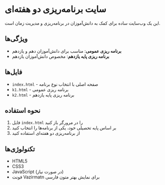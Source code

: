 # سایت برنامه‌ریزی دو هفته‌ای

این یک وب‌سایت ساده برای کمک به دانش‌آموزان در برنامه‌ریزی و مدیریت زمان است.

## ویژگی‌ها

- **برنامه ریزی عمومی**: مناسب برای دانش‌آموزان دهم و یازدهم
- **برنامه ریزی پایه یازدهم**: مخصوص دانش‌آموزان یازدهم

## فایل‌ها

- `index.html` - صفحه اصلی با انتخاب نوع برنامه
- `k1.html` - برنامه ریزی عمومی
- `k2.html` - برنامه ریزی پایه یازدهم

## نحوه استفاده

1. فایل `index.html` را در مرورگر باز کنید
2. بر اساس پایه تحصیلی خود، یکی از برنامه‌ها را انتخاب کنید
3. از برنامه‌ریزی دو هفته‌ای استفاده کنید

## تکنولوژی‌ها

- HTML5
- CSS3
- JavaScript (در صورت نیاز)
- فونت Vazirmatn برای نمایش بهتر متون فارسی 